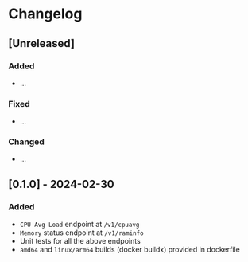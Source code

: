 # Changelog

## [Unreleased]

### Added

- ...

### Fixed

- ...

### Changed

- ...

## [0.1.0] - 2024-02-30

### Added

- `CPU Avg Load` endpoint at `/v1/cpuavg`
- `Memory` status endpoint at `/v1/raminfo`
- Unit tests for all the above endpoints
- `amd64` and `linux/arm64` builds (docker buildx) provided in dockerfile
